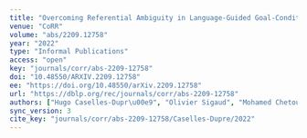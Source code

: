 ```yaml
---
title: "Overcoming Referential Ambiguity in Language-Guided Goal-Conditioned Reinforcement Learning."
venue: "CoRR"
volume: "abs/2209.12758"
year: "2022"
type: "Informal Publications"
access: "open"
key: "journals/corr/abs-2209-12758"
doi: "10.48550/ARXIV.2209.12758"
ee: "https://doi.org/10.48550/arXiv.2209.12758"
url: "https://dblp.org/rec/journals/corr/abs-2209-12758"
authors: ["Hugo Caselles-Dupr\u00e9", "Olivier Sigaud", "Mohamed Chetouani"]
sync_version: 3
cite_key: "journals/corr/abs-2209-12758/Caselles-Dupre/2022"
---
```


